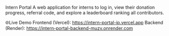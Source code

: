 Intern Portal
A web application for interns to log in, view their donation progress, referral code, and explore a leaderboard ranking all contributors.

🌐Live Demo
Frontend (Vercel): https://intern-portal-ip.vercel.app
Backend (Render): https://intern-portal-backend-muzv.onrender.com

